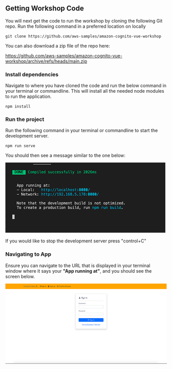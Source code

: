 ## Getting Workshop Code

You will next get the code to run the workshop by cloning the following Git repo. Run the following command in a preferred location on locally

```
git clone https://github.com/aws-samples/amazon-cognito-vue-workshop
```

You can also download a zip file of the repo here:

https://github.com/aws-samples/amazon-cognito-vue-workshop/archive/refs/heads/main.zip

### Install dependencies

Navigate to where you have cloned the code and run the below command in your terminal or commandline. This will install all the needed node modules to run the application.

```
npm install
```

### Run the project

Run the following command in your terminal or commandline to start the development server.

```
npm run serve
```

You should then see a message similar to the one below:

![npm run](../images/npm-run.png)

If you would like to stop the development server press "control+C"

### Navigating to App

Ensure you can navigate to the URL that is displayed in your terminal window where it says your **"App running at"**, and you should see the screen below.

![home page](../images/home-page.png)
